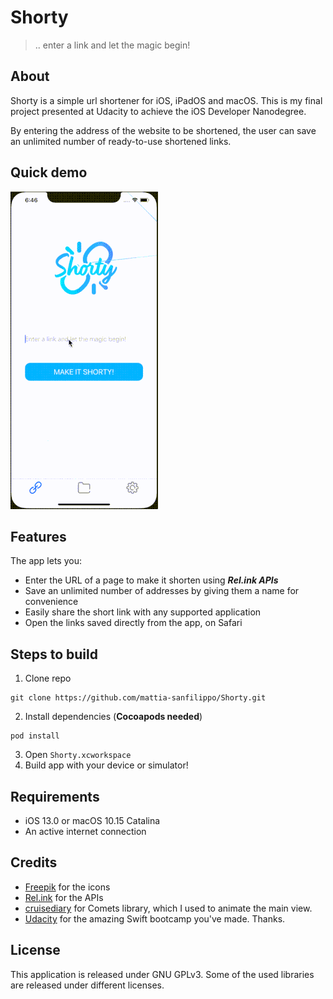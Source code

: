 # Shorty
> .. enter a link and let the magic begin!

## About

Shorty is a simple url shortener for iOS, iPadOS and macOS.
This is my final project presented at Udacity to achieve the iOS Developer Nanodegree.

By entering the address of the website to be shortened, the user can save an unlimited number of ready-to-use shortened links.


## Quick demo

![Screenshot 1](https://github.com/mattia-sanfilippo/Shorty/blob/master/shorty_demo.gif?raw=true)

## Features

The app lets you:
- Enter the URL of a page to make it shorten using **_Rel.ink APIs_**
- Save an unlimited number of addresses by giving them a name for convenience
- Easily share the short link with any supported application
- Open the links saved directly from the app, on Safari

## Steps to build

1. Clone repo
```
git clone https://github.com/mattia-sanfilippo/Shorty.git
```
2. Install dependencies (**Cocoapods needed**)
```
pod install
```
3. Open `Shorty.xcworkspace`
4. Build app with your device or simulator!

## Requirements
- iOS 13.0 or macOS 10.15 Catalina
- An active internet connection

## Credits
- [Freepik](https://freepik.com/) for the icons
- [Rel.ink](https://rel.ink) for the APIs
- [cruisediary](https://github.com/cruisediary/Comets) for Comets library, which I used to animate the main view.
- [Udacity](https://udacity.com) for the amazing Swift bootcamp you've made. Thanks.

## License
This application is released under GNU GPLv3. Some of the used libraries are released under different licenses.




